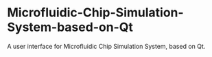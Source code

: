 # Microfluidic-Chip-Simulation-System-based-on-Qt

A user interface for Microfluidic Chip Simulation System, based on Qt.
